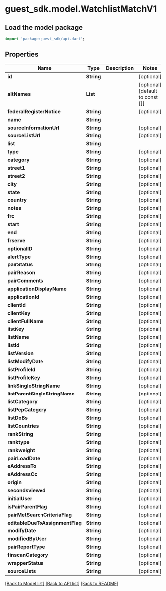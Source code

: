 # guest_sdk.model.WatchlistMatchV1

## Load the model package
```dart
import 'package:guest_sdk/api.dart';
```

## Properties
Name | Type | Description | Notes
------------ | ------------- | ------------- | -------------
**id** | **String** |  | [optional] 
**altNames** | **List<String>** |  | [optional] [default to const []]
**federalRegisterNotice** | **String** |  | [optional] 
**name** | **String** |  | 
**sourceInformationUrl** | **String** |  | [optional] 
**sourceListUrl** | **String** |  | [optional] 
**list** | **String** |  | 
**type** | **String** |  | [optional] 
**category** | **String** |  | [optional] 
**street1** | **String** |  | [optional] 
**street2** | **String** |  | [optional] 
**city** | **String** |  | [optional] 
**state** | **String** |  | [optional] 
**country** | **String** |  | [optional] 
**notes** | **String** |  | [optional] 
**frc** | **String** |  | [optional] 
**start** | **String** |  | [optional] 
**end** | **String** |  | [optional] 
**frserve** | **String** |  | [optional] 
**optionalID** | **String** |  | [optional] 
**alertType** | **String** |  | [optional] 
**pairStatus** | **String** |  | [optional] 
**pairReason** | **String** |  | [optional] 
**pairComments** | **String** |  | [optional] 
**applicationDisplayName** | **String** |  | [optional] 
**applicationId** | **String** |  | [optional] 
**clientId** | **String** |  | [optional] 
**clientKey** | **String** |  | [optional] 
**clientFullName** | **String** |  | [optional] 
**listKey** | **String** |  | [optional] 
**listName** | **String** |  | [optional] 
**listId** | **String** |  | [optional] 
**listVersion** | **String** |  | [optional] 
**listModifyDate** | **String** |  | [optional] 
**listProfileId** | **String** |  | [optional] 
**listProfileKey** | **String** |  | [optional] 
**linkSingleStringName** | **String** |  | [optional] 
**listParentSingleStringName** | **String** |  | [optional] 
**listCategory** | **String** |  | [optional] 
**listPepCategory** | **String** |  | [optional] 
**listDoBs** | **String** |  | [optional] 
**listCountries** | **String** |  | [optional] 
**rankString** | **String** |  | [optional] 
**ranktype** | **String** |  | [optional] 
**rankweight** | **String** |  | [optional] 
**pairLoadDate** | **String** |  | [optional] 
**eAddressTo** | **String** |  | [optional] 
**eAddressCc** | **String** |  | [optional] 
**origin** | **String** |  | [optional] 
**secondsviewed** | **String** |  | [optional] 
**initialUser** | **String** |  | [optional] 
**isPairParentFlag** | **String** |  | [optional] 
**pairMetSearchCriteriaFlag** | **String** |  | [optional] 
**editableDueToAssignmentFlag** | **String** |  | [optional] 
**modifyDate** | **String** |  | [optional] 
**modifiedByUser** | **String** |  | [optional] 
**pairReportType** | **String** |  | [optional] 
**finscanCategory** | **String** |  | [optional] 
**wrapperStatus** | **String** |  | [optional] 
**sourceLists** | **String** |  | [optional] 

[[Back to Model list]](../README.md#documentation-for-models) [[Back to API list]](../README.md#documentation-for-api-endpoints) [[Back to README]](../README.md)


